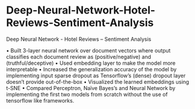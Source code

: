 # Deep-Neural-Network-Hotel-Reviews-Sentiment-Analysis
Deep Neural Network - Hotel Reviews – Sentiment Analysis

•	Built 3-layer neural network over document vectors where output classifies each document review as (positive/negative) and (truthful/deceptive)
•	Used embedding layer to make the model more interpretable
•	Increased the generalization accuracy of the model by implementing input sparse dropout as Tensorflow’s (dense) dropout layer doesn’t provide out-of-the-box
•	Visualized the learned embeddings using t-SNE
•	Compared Perceptron, Naïve Bayes’s and Neural Network by implementing the first two models from scratch without the use of tensorflow like frameworks.

